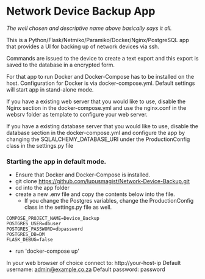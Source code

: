 # Network Device Backup App

*The well chosen and descriptive name above basically says it all.*

This is a Python/Flask/Netmiko/Paramiko/Docker/Nginx/PostgreSQL app that provides a UI for backing up of network devices via ssh.

Commands are issued to the device to create a text export and this export is saved to the database in a encrypted form.

For that app to run Docker and Docker-Compose has to be installed on the host.
Configuration for Docker is via docker-compose.yml.
Default settings will start app in stand-alone mode.

If you have a existing web server that you would like to use, disable the Nginx section in the docker-compose.yml and use the nginx.conf in the websrv folder as template to configure your web server.

If you have a existing database server that you would like to use, disable the database section in the docker-compose.yml and configure the app by changing the SQLALCHEMY_DATABASE_URI under the ProductionConfig class in the settings.py file

### Starting the app in default mode.

* Ensure that Docker and Docker-Compose is installed.
* git clone https://github.com/lupusmagist/Network-Device-Backup.git
* cd into the app folder
* create a new .env file and copy the contents below into the file.
    * If you change the Postgres variables, change the ProductionConfig class in the settings.py file as well.
```
COMPOSE_PROJECT_NAME=Device_Backup
POSTGRES_USER=dbuser
POSTGRES_PASSWORD=dbpassword
POSTGRES_DB=DM
FLASK_DEBUG=false
```
* run 'docker-compose up'

In your web browser of choice connect to: http://your-host-ip
Default username: admin@example.co.za
Default password: password
